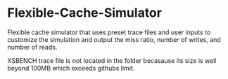 # Flexible-Cache-Simulator
Flexible cache simulator that uses preset trace files and user inputs to customize the simulation and output the miss ratio, number of writes, and number of reads.

XSBENCH trace file is not located in the folder becasause its size is well beyond 100MB which exceeds githubs limit.
